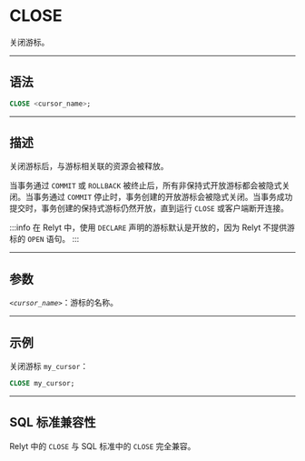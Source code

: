 CLOSE
=====

关闭游标。

---

语法
--------

```sql
CLOSE <cursor_name>;
```

---

描述
----------

关闭游标后，与游标相关联的资源会被释放。

当事务通过 `COMMIT` 或 `ROLLBACK` 被终止后，所有非保持式开放游标都会被隐式关闭。当事务通过 `COMMIT` 停止时，事务创建的开放游标会被隐式关闭。当事务成功提交时，事务创建的保持式游标仍然开放，直到运行 `CLOSE` 或客户端断开连接。

:::info
在 Relyt 中，使用 `DECLARE` 声明的游标默认是开放的，因为 Relyt 不提供游标的 `OPEN` 语句。
:::

---


参数
----------

*`<cursor_name>`*：游标的名称。


---

示例
--------

关闭游标 `my_cursor`：

```sql
CLOSE my_cursor;
```


---

SQL 标准兼容性
-------------

Relyt 中的 `CLOSE` 与 SQL 标准中的 `CLOSE` 完全兼容。
